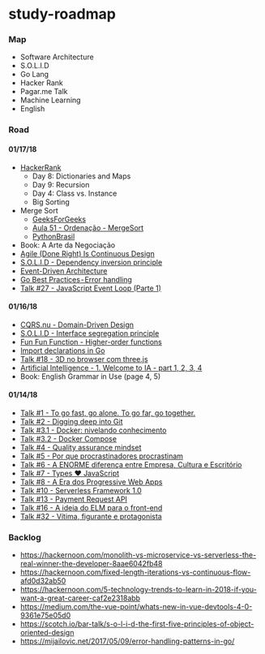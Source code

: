 # study-roadmap

### Map

* Software Architecture
* S.O.L.I.D
* Go Lang
* Hacker Rank
* Pagar.me Talk
* Machine Learning
* English

### Road

#### 01/17/18

* [HackerRank](https://www.hackerrank.com)
  * Day 8: Dictionaries and Maps
  * Day 9: Recursion
  * Day 4: Class vs. Instance
  * Big Sorting
* Merge Sort
  * [GeeksForGeeks](https://www.geeksforgeeks.org/merge-sort/)
  * [Aula 51 - Ordenação - MergeSort](https://www.youtube.com/watch?v=RZbg5oT5Fgw)
  * [PythonBrasil](https://wiki.python.org.br/MergeSort)
* Book: A Arte da Negociação
* [Agile (Done Right) Is Continuous Design](https://hackernoon.com/agile-done-right-is-continuous-design-f85e24733654)
* [S.O.L.I.D - Dependency inversion principle](https://medium.com/@cramirez92/s-o-l-i-d-the-first-5-priciples-of-object-oriented-design-with-javascript-790f6ac9b9fa)
* [Event-Driven Architecture](https://herbertograca.com/2017/10/05/event-driven-architecture/)
* [Go Best Practices - Error handling](https://medium.com/@sebdah/go-best-practices-error-handling-2d15e1f0c5ee)
* [Talk #27 - JavaScript Event Loop (Parte 1)](https://www.youtube.com/watch?v=va8-xdxTywU)

#### 01/16/18

* [CQRS.nu - Domain-Driven Design](http://cqrs.nu/Faq)
* [S.O.L.I.D - Interface segregation principle](https://medium.com/@cramirez92/s-o-l-i-d-the-first-5-priciples-of-object-oriented-design-with-javascript-790f6ac9b9fa)
* [Fun Fun Function - Higher-order functions](https://www.youtube.com/watch?v=BMUiFMZr7vk)
* [Import declarations in Go](https://medium.com/golangspec/import-declarations-in-go-8de0fd3ae8ff)
* [Talk #18 - 3D no browser com three.js](https://www.youtube.com/watch?v=v6TIovho9ho)
* [Artificial Intelligence - 1. Welcome to IA - part 1, 2, 3, 4](https://br.udacity.com/course/intro-to-artificial-intelligence--cs271)
* Book: English Grammar in Use (page 4, 5)

#### 01/14/18

* [Talk #1 - To go fast, go alone. To go far, go together.](https://www.youtube.com/watch?v=IHc3Xu_wxsM)
* [Talk #2 - Digging deep into Git](https://www.youtube.com/watch?v=H2j7e81J798)
* [Talk #3.1 - Docker: nivelando conhecimento](https://www.youtube.com/watch?v=hCMcQfGb4cA)
* [Talk #3.2 - Docker Compose](https://www.youtube.com/watch?v=kHqxQaxitZk)
* [Talk #4 - Quality assurance mindset](https://www.youtube.com/watch?v=BFTAryFSNr0)
* [Talk #5 - Por que procrastinadores procrastinam](https://www.youtube.com/watch?v=tMuU6fViaS8)
* [Talk #6 - A ENORME diferença entre Empresa, Cultura e Escritório](https://www.youtube.com/watch?v=YK6Dhyk3rik)
* [Talk #7 - Types ❤️ JavaScript](https://www.youtube.com/watch?v=U-TG7iEZzVI)
* [Talk #8 - A Era dos Progressive Web Apps](https://www.youtube.com/watch?v=AOWtO51pmHo)
* [Talk #10 - Serverless Framework 1.0](https://www.youtube.com/watch?v=2oNovfw3V08)
* [Talk #13 - Payment Request API](https://www.youtube.com/watch?v=kD0j2BwgF7c)
* [Talk #16 - A ideia do ELM para o front-end](https://www.youtube.com/watch?v=obdgL5zOjxg)
* [Talk #32 - Vítima, figurante e protagonista](https://www.youtube.com/watch?v=va8-xdxTywU)

### Backlog
* https://hackernoon.com/monolith-vs-microservice-vs-serverless-the-real-winner-the-developer-8aae6042fb48
* https://hackernoon.com/fixed-length-iterations-vs-continuous-flow-afd0d32ab50
* https://hackernoon.com/5-technology-trends-to-learn-in-2018-if-you-want-a-great-career-caf2e2318abb
* https://medium.com/the-vue-point/whats-new-in-vue-devtools-4-0-9361e75e05d0
* https://scotch.io/bar-talk/s-o-l-i-d-the-first-five-principles-of-object-oriented-design
* https://mijailovic.net/2017/05/09/error-handling-patterns-in-go/

